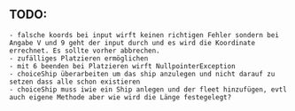 ## TODO:
    - falsche koords bei input wirft keinen richtigen Fehler sondern bei Angabe V und 9 geht der input durch und es wird die Koordinate errechnet. Es sollte vorher abbrechen.
    - zufälliges Platzieren ermöglichen 
    - mit 6 beenden bei Platzieren wirft NullpointerException
    - choiceShip überarbeiten um das ship anzulegen und nicht darauf zu setzen dass alle schon existieren 
    - choiceShip muss iwie ein Ship anlegen und der fleet hinzufügen, evtl auch eigene Methode aber wie wird die Länge festegelegt?